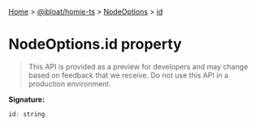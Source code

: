 [Home](./index) &gt; [@ibloat/homie-ts](./homie-ts.md) &gt; [NodeOptions](./homie-ts.nodeoptions.md) &gt; [id](./homie-ts.nodeoptions.id.md)

# NodeOptions.id property

> This API is provided as a preview for developers and may change based on feedback that we receive. Do not use this API in a production environment.


**Signature:**
```javascript
id: string
```
